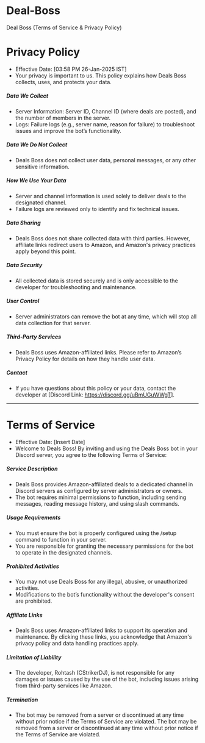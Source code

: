 # Deal-Boss
Deal Boss (Terms of Service & Privacy Policy)
# Privacy Policy
- Effective Date: [03:58 PM 26-Jan-2025 IST]
- Your privacy is important to us. This policy explains how Deals Boss collects, uses, and protects your data.
##### Data We Collect
- Server Information: Server ID, Channel ID (where deals are posted), and the number of members in the server.
- Logs: Failure logs (e.g., server name, reason for failure) to troubleshoot issues and improve the bot’s functionality.
##### Data We Do Not Collect
- Deals Boss does not collect user data, personal messages, or any other sensitive information.
##### How We Use Your Data
- Server and channel information is used solely to deliver deals to the designated channel.
- Failure logs are reviewed only to identify and fix technical issues.
##### Data Sharing
- Deals Boss does not share collected data with third parties. However, affiliate links redirect users to Amazon, and Amazon's privacy practices apply beyond this point.
##### Data Security
- All collected data is stored securely and is only accessible to the developer for troubleshooting and maintenance.
##### User Control
- Server administrators can remove the bot at any time, which will stop all data collection for that server.
##### Third-Party Services
- Deals Boss uses Amazon-affiliated links. Please refer to Amazon’s Privacy Policy for details on how they handle user data.
##### Contact
- If you have questions about this policy or your data, contact the developer at [Discord Link: https://discord.gg/uBmUGuWWgT].
---------------------------------------------------------------------------------------------------------------------------------------------------------------------------------------------------------------------
# Terms of Service
- Effective Date: [Insert Date]
- Welcome to Deals Boss! By inviting and using the Deals Boss bot in your Discord server, you agree to the following Terms of Service:
##### Service Description
- Deals Boss provides Amazon-affiliated deals to a dedicated channel in Discord servers as configured by server administrators or owners.
- The bot requires minimal permissions to function, including sending messages, reading message history, and using slash commands.
##### Usage Requirements
- You must ensure the bot is properly configured using the /setup command to function in your server.
- You are responsible for granting the necessary permissions for the bot to operate in the designated channels.
##### Prohibited Activities
- You may not use Deals Boss for any illegal, abusive, or unauthorized activities.
- Modifications to the bot’s functionality without the developer's consent are prohibited.
##### Affiliate Links
- Deals Boss uses Amazon-affiliated links to support its operation and maintenance. By clicking these links, you acknowledge that Amazon's privacy policy and data handling practices apply.
##### Limitation of Liability
- The developer, Rohtash (CStrikerDJ), is not responsible for any damages or issues caused by the use of the bot, including issues arising from third-party services like Amazon.
##### Termination
- The bot may be removed from a server or discontinued at any time without prior notice if the Terms of Service are violated.
The bot may be removed from a server or discontinued at any time without prior notice if the Terms of Service are violated.


